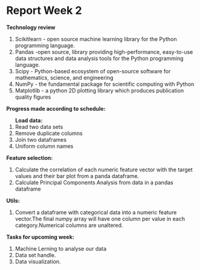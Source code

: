 # Report Week 2 

<b> Technology review </b>
<ol>
<li>  Scikitlearn - open source machine learning library for the Python programming language.
<li>  Pandas -open source, library providing high-performance, easy-to-use data structures and data analysis tools for the Python programming language.
<li>  Scipy - Python-based ecosystem of open-source software for mathematics, science, and engineering
<li>  NumPy - the fundamental package for scientific computing with Python
<li>  Matplotlib - a python 2D plotting library which produces publication quality figures
</ol>
<b> Progress made according to schedule: </b>
<ol>
<b>  Load data: </b>
<li>    Read two data sets
<li>    Remove duplicate columns
<li>    Join two dataframes
<li>    Uniform column names
</ol>  
<b>  Feature selection: </b>
<ol>
<li>    Calculate the correlation of each numeric feature vector with the target values and their bar plot from a panda dataframe.
<li>    Calculate Principal Components Analysis from data in a pandas dataframe
</ol>
<b>  Utils: </b>
<ol>
<li>    Convert a dataframe with categorical data into a numeric feature vector.The final numpy array will have one column per value in each category.Numerical columns are unaltered.
</ol>
<b> Tasks for upcoming week: </b>
<ol>
<li>  Machine Lerning to analyse our data
<li>  Data set handle.
<li>  Data visualization.
</ol>
